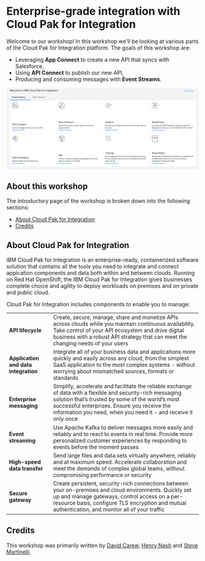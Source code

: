 # Enterprise-grade integration with Cloud Pak for Integration

Welcome to our workshop! In this workshop we'll be looking at various parts of the Cloud Pak for Integration platform. The goals of this workshop are:

* Leveraging **App Connect** to create a new API that syncs with Salesforce,
* Using **API Connect** to publish our new API,
* Producing and consuming messages with **Event Streams**.

![Cloud Pak for Integration](.gitbook/images/cp4int.png)

## About this workshop

The introductory page of the workshop is broken down into the following sections:

* [About Cloud Pak for Integration](#about-cloud-pak-for-integration)
* [Credits](#credits)

## About Cloud Pak for Integration

IBM Cloud Pak for Integration is an enterprise-ready, containerized software solution that contains all the tools you need to integrate and connect appication components and data both within and between clouds. Running on Red Hat OpenShift, the IBM Cloud Pak for Integration gives businesses complete choice and agility to deploy workloads on premises and on private and public cloud.

Cloud Pak for Integration includes components to enable you to manage:

|   |   |
| - | - |
| **API lifecycle** | Create, secure, manage, share and monetize APIs across clouds while you maintain continuous availability. Take control of your API ecosystem and drive digital business with a robust API strategy that can meet the changing needs of your users |
| **Application and data integration** | Integrate all of your business data and applications more quickly and easily across any cloud, from the simplest SaaS application to the most complex systems - without worrying about mismatched sources, formats or standards |
| **Enterprise messaging** | Simplify, accelerate and facilitate the reliable exchange of data with a flexible and security-rich messaging solution that’s trusted by some of the world’s most successful enterprises. Ensure you receive the information you need, when you need it - and receive it only once |
| **Event streaming** | Use Apache Kafka to deliver messages more easily and reliably and to react to events in real time. Provide more personalized customer experiences by responding to events before the moment passes |
| **High-speed data transfer** | Send large files and data sets virtually anywhere, reliably and at maximum speed. Accelerate collaboration and meet the demands of complex global teams, without compromising performance or security |
| **Secure gateway** | Create persistent, security-rich connections between your on-premises and cloud environments. Quickly set up and manage gateways, control access on a per-resource basis, configure TLS encryption and mutual authentication, and monitor all of your traffic |

## Credits

This workshop was primarily written by [David Carew](https://github.com/djccarew), [Henry Nash](https://github.com/henrynash) and [Steve Martinelli](https://github.com/stevemar).
